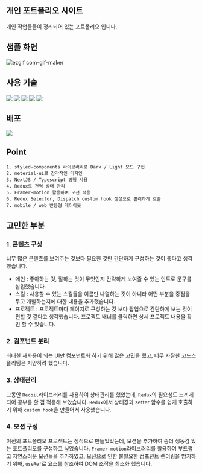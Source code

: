 ## 개인 포트폴리오 사이트

개인 작업물들이 정리되어 있는 포트폴리오 입니다.

## 샘플 화면

![ezgif com-gif-maker](https://user-images.githubusercontent.com/72537762/210368353-61e7b532-365f-4fa8-b108-4f6d51b36d9d.gif)

## 사용 기술

<img src ="https://img.shields.io/badge/nextjs-000000.svg?&style=for-the-badge&logo=next.js&logoColor=white" align="center"/>
<img src ="https://img.shields.io/badge/typescript-1572B6.svg?&style=for-the-badge&logo=typescript&logoColor=white" align="center"/>
<img src ="https://img.shields.io/badge/Redux-764ABC.svg?&style=for-the-badge&logo=Redux&logoColor=white" align="center"/>
<img src ="https://img.shields.io/badge/styled_components-DB7093.svg?&style=for-the-badge&logo=styled-components&logoColor=white" align="center"/>
<img src ="https://img.shields.io/badge/framer_motion-EF2D5E.svg?&style=for-the-badge&logo=framer-motion&logoColor=white" align="center"/>

## 배포

<img src ="https://img.shields.io/badge/vercel-000000.svg?&style=for-the-badge&logo=vercel&logoColor=white" align="center"/>

## Point

    1. styled-components 라이브러리로 Dark / Light 모드 구현
    2. meterial-ui로 감각적인 디자인
    3. NextJS / Typescript 병행 사용
    4. Redux로 전역 상태 관리
    5. Framer-motion 활용하여 모션 적용
    6. Redux Selector, Dispatch custom hook 생성으로 편리하게 호출
    7. mobile / web 반응형 레이아웃

## 고민한 부분

### 1. 콘텐츠 구성

너무 많은 콘텐츠를 보여주는 것보다 필요한 것만 간단하게 구성하는 것이 좋다고 생각했습니다.

- 메인 : 좋아하는 것, 잘하는 것이 무엇인지 간략하게 보여줄 수 있는 인트로 문구를 삽입했습니다.
- 스킬 : 사용할 수 있는 스킬들을 이름만 나열하는 것이 아니라 어떤 부분을 중점을 두고 개발하는지에 대한 내용을 추가했습니다.
- 프로젝트 : 프로젝트마다 페이지로 구성하는 것 보다 팝업으로 간단하게 보는 것이 편할 것 같다고 생각했습니다. 프로젝트 배너를 클릭하면 상세 프로젝트 내용을 확인 할 수 있습니다.

### 2. 컴포넌트 분리

최대한 재사용이 되는 UI만 컴포넌트화 하기 위해 많은 고민을 했고, 너무 자잘한 코드스플리팅은 지양하려 했습니다.

### 3. 상태관리

그동안 `Recoil`라이브러리를 사용하여 상태관리를 했었는데, `Redux`의 필요성도 느끼게 되어 공부를 할 겸 적용해 보았습니다. `Redux`에서 상태값과 setter 함수를 쉽게 호출하기 위해 `custom hook`을 만들어서 사용했습니다.

### 4. 모션 구성

이전의 포트폴리오 프로젝트는 정적으로 만들었었는데, 모션을 추가하여 좀더 생동감 있는 포트폴리오를 구성하고 싶었습니다. `Framer-motion`라이브러리를 활용하여 부드럽고 자연스러운 모션들을 추가하였고, 모션으로 인한 불필요한 컴포넌트 렌더링을 방지하기 위해, `useRef`로 요소를 참조하여 DOM 조작을 최소화 했습니다.
